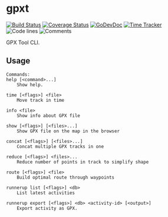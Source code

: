 # gpxt

[![Build Status](https://github.com/vearutop/gpxt/workflows/test-unit/badge.svg)](https://github.com/vearutop/gpxt/actions?query=branch%3Amaster+workflow%3Atest-unit)
[![Coverage Status](https://codecov.io/gh/vearutop/gpxt/branch/master/graph/badge.svg)](https://codecov.io/gh/vearutop/gpxt)
[![GoDevDoc](https://img.shields.io/badge/dev-doc-00ADD8?logo=go)](https://pkg.go.dev/github.com/vearutop/gpxt)
[![Time Tracker](https://wakatime.com/badge/github/vearutop/gpxt.svg)](https://wakatime.com/badge/github/vearutop/gpxt)
![Code lines](https://sloc.xyz/github/vearutop/gpxt/?category=code)
![Comments](https://sloc.xyz/github/vearutop/gpxt/?category=comments)

GPX Tool CLI.

## Usage

```
Commands:
help [<command>...]
    Show help.

time [<flags>] <file>
    Move track in time

info <file>
    Show info about GPX file

show [<flags>] [<files>...]
    Show GPX file on the map in the browser

concat [<flags>] [<files>...]
    Concat multiple GPX tracks in one

reduce [<flags>] <files>...
    Reduce number of points in track to simplify shape

route [<flags>] <file>
    Build optimal route through waypoints

runnerup list [<flags>] <db>
    List latest activities

runnerup export [<flags>] <db> <activity-id> [<output>]
    Export activity as GPX.
```